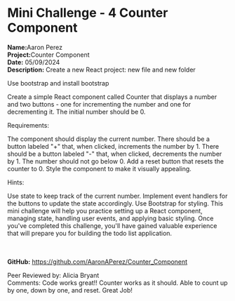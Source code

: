 # Mini Challenge - 4 Counter Component

<b>Name:</b>Aaron Perez<br>
<b>Project:</b>Counter Component <br>
<b>Date:</b> 05/09/2024 <br>
<strong>Description:</strong>
Create a new React project: new file and new folder

Use bootstrap and install bootstrap

Create a simple React component called Counter that displays a number and two buttons - one for incrementing the number and one for decrementing it. The initial number should be 0.

Requirements:

The component should display the current number.
There should be a button labeled "+" that, when clicked, increments the number by 1.
There should be a button labeled "-" that, when clicked, decrements the number by 1. The number should not go below 0.
Add a reset button that resets the counter to 0.
Style the component to make it visually appealing.

Hints:

Use state to keep track of the current number.
Implement event handlers for the buttons to update the state accordingly.
Use Bootstrap for styling.
This mini challenge will help you practice setting up a React component, managing state, handling user events, and applying basic styling. Once you've completed this challenge, you'll have gained valuable experience that will prepare you for building the todo list application.

<br><br>
<b>GitHub:</b> https://github.com/AaronAPerez/Counter_Component<br>


Peer Reviewed by: Alicia Bryant <br>
Comments: Code works great!! Counter works as it should. Able to count up by one, down by one, and reset. Great Job! <br> 
